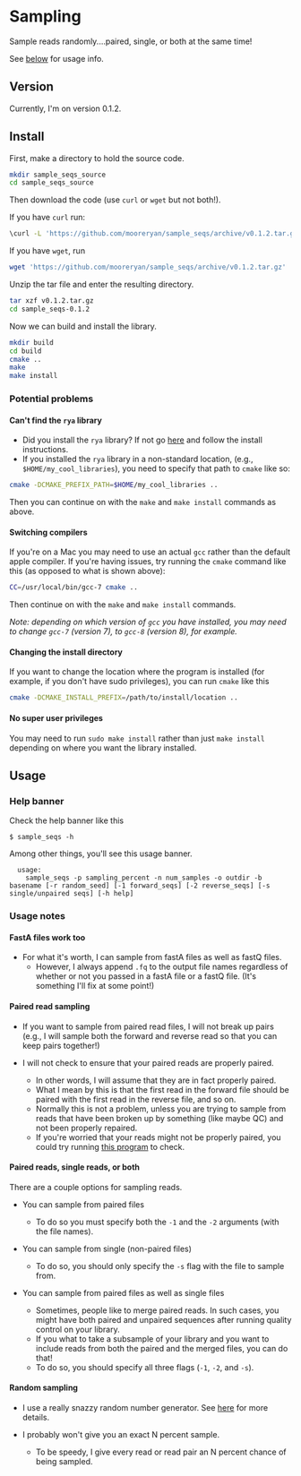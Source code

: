 # Sampling

Sample reads randomly....paired, single, or both at the same time!

See [below](#usage) for usage info.

## Version

Currently, I'm on version 0.1.2.

## Install

First, make a directory to hold the source code.

```bash
mkdir sample_seqs_source
cd sample_seqs_source
```

Then download the code (use `curl` or `wget` but not both!).  

If you have `curl` run:

```bash
\curl -L 'https://github.com/mooreryan/sample_seqs/archive/v0.1.2.tar.gz' > v0.1.2.tar.gz
```

If you have `wget`, run

```bash
wget 'https://github.com/mooreryan/sample_seqs/archive/v0.1.2.tar.gz'
```

Unzip the tar file and enter the resulting directory.

```bash
tar xzf v0.1.2.tar.gz
cd sample_seqs-0.1.2
```

Now we can build and install the library.

```bash
mkdir build
cd build
cmake ..
make
make install
```

### Potential problems

#### Can't find the `rya` library

* Did you install the `rya` library?  If not go [here](TODO) and follow the install instructions.
* If you installed the `rya` library in a non-standard location, (e.g., `$HOME/my_cool_libraries`), you need to specify that path to `cmake` like so:

```bash
cmake -DCMAKE_PREFIX_PATH=$HOME/my_cool_libraries ..
```

Then you can continue on with the `make` and `make install` commands as above.

#### Switching compilers

If you're on a Mac you may need to use an actual `gcc` rather than the default apple compiler.  If you're having issues, try running the `cmake` command like this (as opposed to what is shown above):

```bash
CC=/usr/local/bin/gcc-7 cmake ..
```

Then continue on with the `make` and `make install` commands.

*Note:  depending on which version of `gcc` you have installed, you may need to change `gcc-7` (version 7), to `gcc-8` (version 8), for example.*


#### Changing the install directory 

If you want to change the location where the program is installed (for example, if you don't have sudo privileges), you can run `cmake` like this

```bash
cmake -DCMAKE_INSTALL_PREFIX=/path/to/install/location ..
```

#### No super user privileges

You may need to run `sudo make install` rather than just `make install` depending on where you want the library installed.


## Usage

### Help banner

Check the help banner like this

```
$ sample_seqs -h
```

Among other things, you'll see this usage banner.

```
  usage:
    sample_seqs -p sampling_percent -n num_samples -o outdir -b basename [-r random_seed] [-1 forward_seqs] [-2 reverse_seqs] [-s single/unpaired seqs] [-h help]
```

### Usage notes

#### FastA files work too

- For what it's worth, I can sample from fastA files as well as fastQ files.  
  - However, I always append `.fq` to the output file names regardless of whether or not you passed in a fastA file or a fastQ file.  (It's something I'll fix at some point!)

#### Paired read sampling

- If you want to sample from paired read files, I will not break up pairs (e.g., I will sample both the forward and reverse read so that you can keep pairs together!)

- I will not check to ensure that your paired reads are properly paired.  
  - In other words, I will assume that they are in fact properly paired.
  - What I mean by this is that the first read in the forward file should be paired with the first read in the reverse file, and so on.
  - Normally this is not a problem, unless you are trying to sample from reads that have been broken up by something (like maybe QC) and not been properly repaired.
  - If you're worried that your reads might not be properly paired, you could try running [this program](https://github.com/mooreryan/FixPairs) to check.

#### Paired reads, single reads, or both

There are a couple options for sampling reads.

- You can sample from paired files
  - To do so you must specify both the `-1` and the `-2` arguments (with the file names).

- You can sample from single (non-paired files)
  - To do so, you should only specify the `-s` flag with the file to sample from.

- You can sample from paired files as well as single files
  - Sometimes, people like to merge paired reads.  In such cases, you might have both paired and unpaired sequences after running quality control on your library.
  - If you what to take a subsample of your library and you want to include reads from both the paired and the merged files, you can do that!
  - To do so, you should specify all three flags (`-1`, `-2`, and `-s`). 

#### Random sampling

- I use a really snazzy random number generator.  See [here](http://www.pcg-random.org) for more details.

- I probably won't give you an exact N percent sample.
  - To be speedy, I give every read or read pair an N percent chance of being sampled.
  
